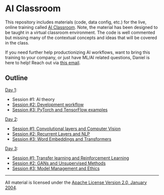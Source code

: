 # AI Classroom
This repository includes materials (code, data config, etc.) for the live, online training called [AI Classroom](https://datadan.io/). Note, the material has been designed to be taught in a virtual classroom environment. The code is well commented but missing many of the contextual concepts and ideas that will be covered in the class.

If you need further help productionizing AI workflows, want to bring this training to your company, or just have ML/AI related questions, Daniel is here to help! Reach out via [this email](mailto:dan@datadan.io).

## Outline

[Day 1](day1):

- Session #1: AI theory
- [Session #2: Development workflow](day1/session2)
- [Session #3: PyTorch and TensorFlow examples](day1/session3)

[Day 2](day2):

- [Session #1: Convolutional layers and Computer Vision](day2/session1)
- [Session #2: Recurrent Layers and NLP](day2/session2)
- [Session #3: Word Embeddings and Transformers](day2/session3)

[Day 3](day3):

- [Session #1: Transfer learning and Reinforcement Learning](day3/session1)
- [Session #2: GANs and Unsupervised Methods](day3/session2)
- [Session #3: Model Management and Ethics](day3/session3)

___
All material is licensed under the [Apache License Version 2.0, January 2004](http://www.apache.org/licenses/LICENSE-2.0).
